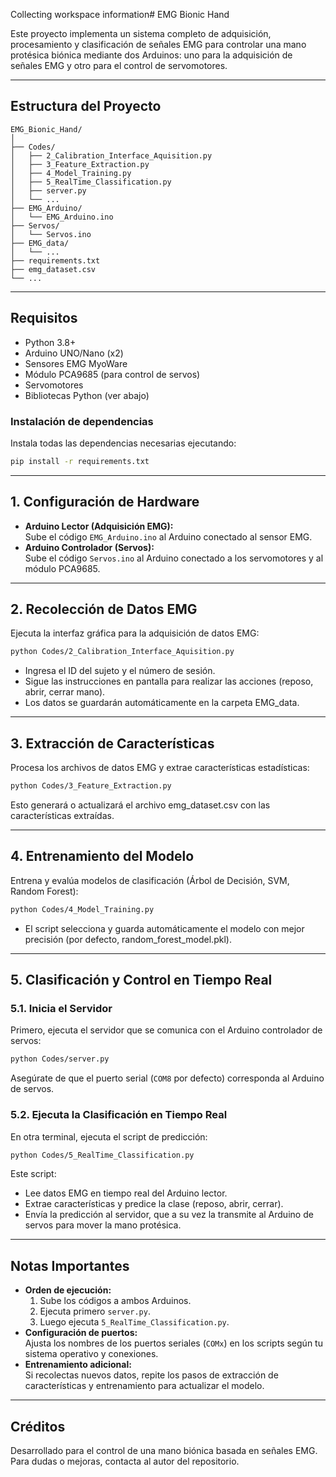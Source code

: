 Collecting workspace information# EMG Bionic Hand

Este proyecto implementa un sistema completo de adquisición, procesamiento y clasificación de señales EMG para controlar una mano protésica biónica mediante dos Arduinos: uno para la adquisición de señales EMG y otro para el control de servomotores.

---

## Estructura del Proyecto

```
EMG_Bionic_Hand/
│
├── Codes/
│   ├── 2_Calibration_Interface_Aquisition.py
│   ├── 3_Feature_Extraction.py
│   ├── 4_Model_Training.py
│   ├── 5_RealTime_Classification.py
│   ├── server.py
│   └── ...
├── EMG_Arduino/
│   └── EMG_Arduino.ino
├── Servos/
│   └── Servos.ino
├── EMG_data/
│   └── ...
├── requirements.txt
├── emg_dataset.csv
└── ...
```

---

## Requisitos

- Python 3.8+
- Arduino UNO/Nano (x2)
- Sensores EMG MyoWare
- Módulo PCA9685 (para control de servos)
- Servomotores
- Bibliotecas Python (ver abajo)

### Instalación de dependencias

Instala todas las dependencias necesarias ejecutando:

```sh
pip install -r requirements.txt
```

---

## 1. Configuración de Hardware

- **Arduino Lector (Adquisición EMG):**  
  Sube el código `EMG_Arduino.ino` al Arduino conectado al sensor EMG.
- **Arduino Controlador (Servos):**  
  Sube el código `Servos.ino` al Arduino conectado a los servomotores y al módulo PCA9685.

---

## 2. Recolección de Datos EMG

Ejecuta la interfaz gráfica para la adquisición de datos EMG:

```sh
python Codes/2_Calibration_Interface_Aquisition.py
```

- Ingresa el ID del sujeto y el número de sesión.
- Sigue las instrucciones en pantalla para realizar las acciones (reposo, abrir, cerrar mano).
- Los datos se guardarán automáticamente en la carpeta EMG_data.

---

## 3. Extracción de Características

Procesa los archivos de datos EMG y extrae características estadísticas:

```sh
python Codes/3_Feature_Extraction.py
```

Esto generará o actualizará el archivo emg_dataset.csv con las características extraídas.

---

## 4. Entrenamiento del Modelo

Entrena y evalúa modelos de clasificación (Árbol de Decisión, SVM, Random Forest):

```sh
python Codes/4_Model_Training.py
```

- El script selecciona y guarda automáticamente el modelo con mejor precisión (por defecto, random_forest_model.pkl).

---

## 5. Clasificación y Control en Tiempo Real

### 5.1. Inicia el Servidor

Primero, ejecuta el servidor que se comunica con el Arduino controlador de servos:

```sh
python Codes/server.py
```

Asegúrate de que el puerto serial (`COM8` por defecto) corresponda al Arduino de servos.

### 5.2. Ejecuta la Clasificación en Tiempo Real

En otra terminal, ejecuta el script de predicción:

```sh
python Codes/5_RealTime_Classification.py
```

Este script:
- Lee datos EMG en tiempo real del Arduino lector.
- Extrae características y predice la clase (reposo, abrir, cerrar).
- Envía la predicción al servidor, que a su vez la transmite al Arduino de servos para mover la mano protésica.

---

## Notas Importantes

- **Orden de ejecución:**  
  1. Sube los códigos a ambos Arduinos.  
  2. Ejecuta primero `server.py`.  
  3. Luego ejecuta `5_RealTime_Classification.py`.
- **Configuración de puertos:**  
  Ajusta los nombres de los puertos seriales (`COMx`) en los scripts según tu sistema operativo y conexiones.
- **Entrenamiento adicional:**  
  Si recolectas nuevos datos, repite los pasos de extracción de características y entrenamiento para actualizar el modelo.

---

## Créditos

Desarrollado para el control de una mano biónica basada en señales EMG.  
Para dudas o mejoras, contacta al autor del repositorio.